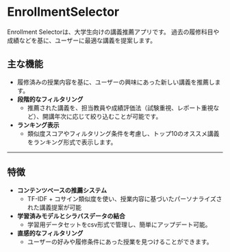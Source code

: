 # EnrollmentSelector

Enrollment Selectorは、大学生向けの講義推薦アプリです。
過去の履修科目や成績などを基に、ユーザーに最適な講義を提案します。

## **主な機能**
- 履修済みの授業内容を基に、ユーザーの興味にあった新しい講義を推薦します。
- **段階的なフィルタリング**
    - 推薦された講義を、担当教員や成績評価法（試験重視、レポート重視など）、開講年次に応じて絞り込むことが可能です。
- **ランキング表示**
    - 類似度スコアやフィルタリング条件を考慮し、トップ10のオススメ講義をランキング形式で表示します。

---

## **特徴**
- **コンテンツベースの推薦システム**
    - TF-IDF + コサイン類似度を使い、授業内容に基づいたパーソナライズされた講義提案が可能
- **学習済みモデルとシラバスデータの結合**
    - 学習用データセットをcsv形式で管理し、簡単にアップデート可能。
- **直感的なフィルタリング**
    - ユーザーの好みや履修条件にあった授業を見つけることができます。